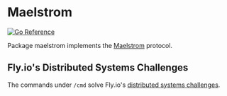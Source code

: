 # Maelstrom

[![Go Reference](https://pkg.go.dev/badge/github.com/jroimartin/maelstrom.svg)](https://pkg.go.dev/github.com/jroimartin/maelstrom)

Package maelstrom implements the [Maelstrom] protocol.

## Fly.io's Distributed Systems Challenges

The commands under `/cmd` solve Fly.io's [distributed systems challenges].


[Maelstrom]: https://github.com/jepsen-io/maelstrom/
[distributed systems challenges]: https://fly.io/dist-sys/
